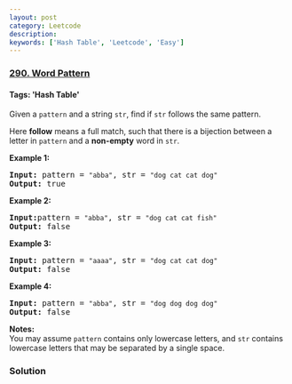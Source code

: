```yaml
---
layout: post
category: Leetcode
description: 
keywords: ['Hash Table', 'Leetcode', 'Easy']
---
```

### [290. Word Pattern](https://leetcode.com/problems/word-pattern)

#### Tags: 'Hash Table'

<div class="content__u3I1 question-content__JfgR"><div><p>Given a <code>pattern</code> and a string <code>str</code>, find if <code>str</code> follows the same pattern.</p>
<p>Here <b>follow</b> means a full match, such that there is a bijection between a letter in <code>pattern</code> and a <b>non-empty</b> word in <code>str</code>.</p>
<p><strong>Example 1:</strong></p>
<pre><strong>Input:</strong> pattern = <code>"abba"</code>, str = <code>"dog cat cat dog"</code>
<strong>Output:</strong> true</pre>
<p><strong>Example 2:</strong></p>
<pre><strong>Input:</strong>pattern = <code>"abba"</code>, str = <code>"dog cat cat fish"</code>
<strong>Output:</strong> false</pre>
<p><strong>Example 3:</strong></p>
<pre><strong>Input:</strong> pattern = <code>"aaaa"</code>, str = <code>"dog cat cat dog"</code>
<strong>Output:</strong> false</pre>
<p><strong>Example 4:</strong></p>
<pre><strong>Input:</strong> pattern = <code>"abba"</code>, str = <code>"dog dog dog dog"</code>
<strong>Output:</strong> false</pre>
<p><b>Notes:</b><br/>
You may assume <code>pattern</code> contains only lowercase letters, and <code>str</code> contains lowercase letters that may be separated by a single space.</p>
</div></div>

### Solution
